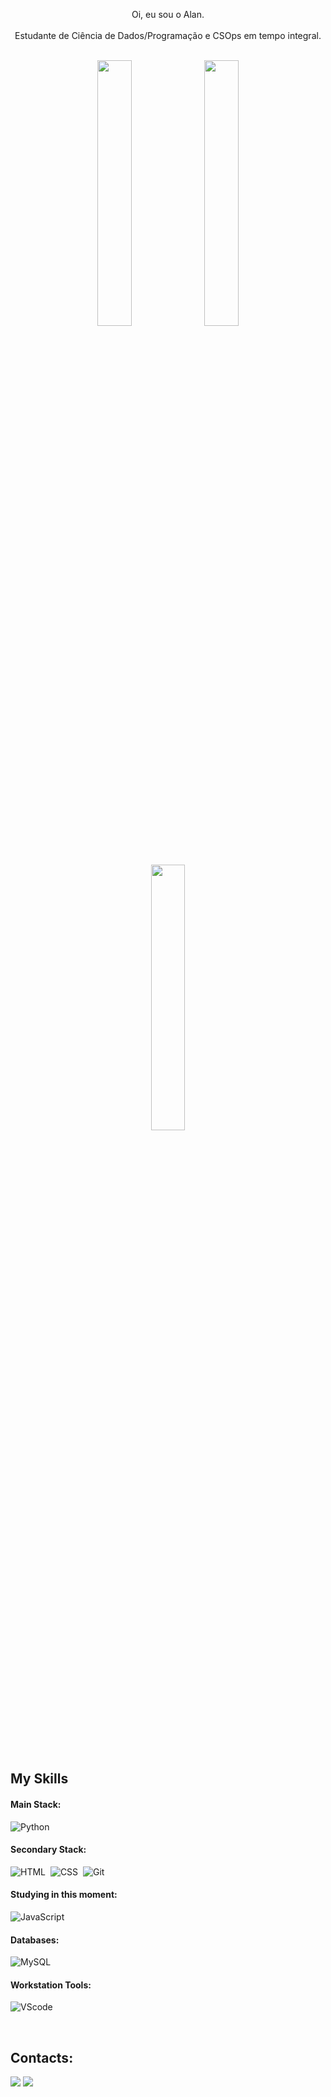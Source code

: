 <p align="center"> Oi, eu sou o Alan.<br><br>
Estudante de Ciência de Dados/Programação e CSOps em tempo integral.</p>&nbsp;

<div align="center" style="margin-bottom:100px">
<img width=33% align="center" src="https://github-readme-stats.vercel.app/api?username=alanvicsansz&show_icons=true&theme=radical" />
<img width=33% align="center" src="https://github-readme-streak-stats.herokuapp.com?user=alanvicsansz&theme=radical&mode=weekly" />
<img width=33% align="center" src="https://github-readme-stats.vercel.app/api/top-langs/?username=alanvicsansz&show_icons=true&theme=radical&layout=compact" />
<br><br>
</div>

&nbsp;
&nbsp;

## My Skills

#### Main Stack:

![Python](https://img.shields.io/badge/Python-14354C?style=for-the-badge&logo=python&logoColor=white)&nbsp;

#### Secondary Stack:

![HTML](https://img.shields.io/badge/HTML5-E34F26?style=for-the-badge&logo=html5&logoColor=white)&nbsp;
![CSS](https://img.shields.io/badge/CSS3-1572B6?style=for-the-badge&logo=css3&logoColor=white)&nbsp;
![Git](https://img.shields.io/badge/GIT-E44C30?style=for-the-badge&logo=git&logoColor=white)&nbsp;

#### Studying in this moment:

![JavaScript](https://img.shields.io/badge/JavaScript-F7DF1E?style=for-the-badge&logo=javascript&logoColor=black)&nbsp;

#### Databases:

![MySQL](https://img.shields.io/badge/MySQL-005C84?style=for-the-badge&logo=mysql&logoColor=white)&nbsp;

#### Workstation Tools:

![VScode](https://img.shields.io/badge/vscode-4285F4?style=for-the-badge&logo=vscode&logoColor=white)&nbsp;

&nbsp;
&nbsp;

## Contacts:

<div>
<a href="mailto:alanvicsansz@gmailcom"> <img src="https://img.shields.io/badge/-Gmail-%23333?style=for-the-badge&logo=gmail&logoColor=white" target="_blank"></a>
<a href="https://www.linkedin.com/in/alanvictorsantos/" target="_blank"> <img src="https://img.shields.io/badge/-LinkedIn-%230077B5?style=for-the-badge&logo=linkedin&logoColor=white"  target="_blank"></a>
</div>

##
